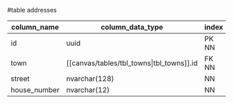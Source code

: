#table addresses

| column_name | column_data_type | index |
| ---- | ---- | ---- |
| id | uuid | PK NN |
| town | [[canvas/tables/tbl_towns\|tbl_towns]].id | FK NN |
| street | nvarchar(128) | NN |
| house_number | nvarchar(12) | NN |

